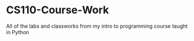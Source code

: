 # CS110-Course-Work
All of the labs and classworks from my intro to programming course taught in Python
